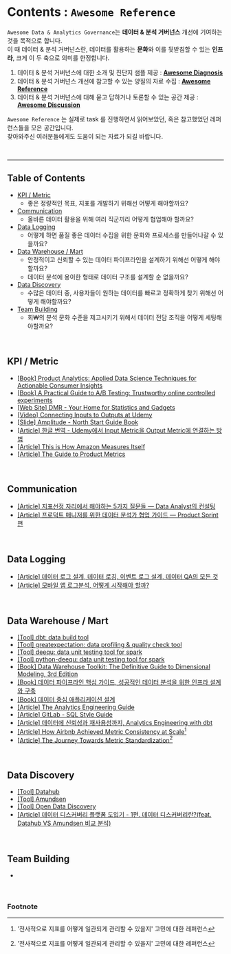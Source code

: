 # Contents : `Awesome Reference`

`Awesome Data & Analytics Governance`는 **데이터 & 분석 거버넌스** 개선에 기여하는 것을 목적으로 합니다.   
이 때 데이터 & 분석 거버넌스란, 데이터를 활용하는 **문화**와 이를 뒷받침할 수 있는 **인프라**, 크게 이 두 축으로 의미를 한정합니다.

1. 데이터 & 분석 거버넌스에 대한 소개 및 진단지 샘플 제공 : [**Awesome Diagnosis**](./README.md/#awesome-diagnosis)
2. 데이터 & 분석 거버넌스 개선에 참고할 수 있는 양질의 자료 수집 : [**Awesome Reference**](./CONTENTS.md)
3. 데이터 & 분석 거버넌스에 대해 묻고 답하거나 토론할 수 있는 공간 제공 : [**Awesome Discussion**](https://github.com/playinpap/awesome-data-governance/discussions)

`Awesome Reference` 는 실제로 task 를 진행하면서 읽어보았던, 혹은 참고했었던 레퍼런스들을 모은 공간입니다.   
찾아와주신 여러분들에게도 도움이 되는 자료가 되길 바랍니다.

<br/>

---
## Table of Contents

* [KPI / Metric](#kpi---metric)
  * 좋은 정량적인 목표, 지표를 개발하기 위해선 어떻게 해야할까요?
* [Communication](#communication)
  * 올바른 데이터 활용을 위해 여러 직군끼리 어떻게 협업해야 할까요?
* [Data Logging](#data-logging)
  * 어떻게 하면 품질 좋은 데이터 수집을 위한 문화와 프로세스를 만들어나갈 수 있을까요?
* [Data Warehouse / Mart](#data-warehouse---mart)
  * 안정적이고 신뢰할 수 있는 데이터 파이프라인을 설계하기 위해선 어떻게 해야할까요?
  * 데이터 분석에 용이한 형태로 데이터 구조를 설계할 순 없을까요?
* [Data Discovery](#data-discovery)
  * 수많은 데이터 중, 사용자들이 원하는 데이터를 빠르고 정확하게 찾기 위해선 어떻게 해야할까요?
* [Team Building](#team-building)
  * 회₩의 분석 문화 수준을 제고시키기 위해서 데이터 전담 조직을 어떻게 세팅해야할까요?

<br/>

## KPI / Metric

* [[Book] Product Analytics: Applied Data Science Techniques for Actionable Consumer Insights](https://www.amazon.com/Applied-Data-Science-Transforming-Actionable/dp/0135258529)
* [[Book] A Practical Guide to A/B Testing: Trustworthy online controlled experiments](https://www.amazon.com/Trustworthy-Online-Controlled-Experiments-Practical/dp/1108724264)
* [[Web Site] DMR - Your Home for Statistics and Gadgets](https://expandedramblings.com/)
* [[Video] Connecting Inputs to Outputs at Udemy](https://amplitude.com/amplify-sessions?wchannelid=emyjmwjf79&wmediaid=rg1ahklebd)
* [[Slide] Amplitude - North Start Guide Book](https://amplitude.com/north-star)
* [[Article] 한글 번역 - Udemy에서 Input Metric을 Output Metric에 연결하는 방법](https://medium.com/bondata/amplify-2022-udemy-f34c398f4c74)
* [[Article] This is How Amazon Measures Itself](https://www.holistics.io/blog/how-amazon-measures/)
* [[Article] The Guide to Product Metrics](https://mixpanel.com/de/content/guide-to-product-metrics/full-report/)

<br/>

## Communication

* [[Article] 지표선정 자리에서 해야하는 5가지 질문들 — Data Analyst의 컨설팅](https://medium.com/alexandersyoon/%EC%A7%80%ED%91%9C%EC%84%A0%EC%A0%95-%EC%9E%90%EB%A6%AC%EC%97%90%EC%84%9C-%ED%95%B4%EC%95%BC%ED%95%98%EB%8A%94-5%EA%B0%80%EC%A7%80-%EC%A7%88%EB%AC%B8%EB%93%A4-data-analyst-%EC%9D%98-%EC%BB%A8%EC%84%A4%ED%8C%85-f7012d61a572)
* [[Article] 프로덕트 매니저를 위한 데이터 분석가 협업 가이드 — Product Sprint 편](https://medium.com/alexandersyoon/%ED%94%84%EB%A1%9C%EB%8D%95%ED%8A%B8-%EB%A7%A4%EB%8B%88%EC%A0%80%EB%A5%BC-%EC%9C%84%ED%95%9C-%EB%8D%B0%EC%9D%B4%ED%84%B0-%EB%B6%84%EC%84%9D%EA%B0%80-%ED%98%91%EC%97%85-%EA%B0%80%EC%9D%B4%EB%93%9C-become-best-workplace-buddies-af821839ac7b)

<br/>

## Data Logging
  
* [[Article] 데이터 로그 설계, 데이터 로깅, 이벤트 로그 설계, 데이터 QA의 모든 것](https://zzsza.github.io/data/2021/06/13/data-event-log-definition/)
* [[Article] 모바일 앱 로그분석, 어떻게 시작해야 할까?](https://brunch.co.kr/@leoyang99/15)

<br/>

## Data Warehouse / Mart

* [[Tool] dbt: data build tool](https://www.getdbt.com/)
* [[Tool] greatexpectation: data profiling & quality check tool](https://greatexpectations.io)
* [[Tool] deequ: data unit testing tool for spark](https://github.com/awslabs/deequ)
* [[Tool] python-deequ: data unit testing tool for spark](https://github.com/awslabs/python-deequ)
* [[Book] Data Warehouse Toolkit: The Definitive Guide to Dimensional Modeling, 3rd Edition](https://www.amazon.com/Data-Warehouse-Toolkit-Definitive-Dimensional/dp/1118530802)
* [[Book] 데이터 파이프라인 핵심 가이드, 성공적인 데이터 분석을 위한 인프라 설계와 구축](http://www.kyobobook.co.kr/product/detailViewKor.laf?mallGb=KOR&ejkGb=KOR&barcode=9791158393045)
* [[Book] 데이터 중심 애플리케이션 설계](http://www.kyobobook.co.kr/product/detailViewKor.laf?ejkGb=KOR&mallGb=KOR&barcode=9791158390983&orderClick=LEa&Kc=)
* [[Article] The Analytics Engineering Guide](https://www.getdbt.com/analytics-engineering/)
* [[Article] GitLab - SQL Style Guide](https://about.gitlab.com/handbook/business-technology/data-team/platform/sql-style-guide/)
* [[Article] 데이터에 신뢰성과 재사용성까지, Analytics Engineering with dbt](https://tech.socarcorp.kr/data/2022/07/25/analytics-engineering-with-dbt.html)
* [[Article] How Airbnb Achieved Metric Consistency at Scale](https://medium.com/airbnb-engineering/how-airbnb-achieved-metric-consistency-at-scale-f23cc53dea70)[^metric_standard]
* [[Article] The Journey Towards Metric Standardization](https://www.uber.com/en-US/blog/umetric/)[^metric_standard]

<br/>

## Data Discovery

* [[Tool] Datahub](https://datahubproject.io/)
* [[Tool] Amundsen](https://www.amundsen.io)
* [[Tool] Open Data Discovery](https://github.com/opendatadiscovery/odd-platform)
* [[Article] 데이터 디스커버리 플랫폼 도입기 - 1편. 데이터 디스커버리란?(feat. Datahub VS Amundsen 비교 분석)](https://tech.socarcorp.kr/data/2022/02/25/data-discovery-platform-01.html)

<br/>

## Team Building

* 

<br/>

### Footnote

[^metric_standard]: '전사적으로 지표를 어떻게 일관되게 관리할 수 있을지' 고민에 대한 레퍼런스
